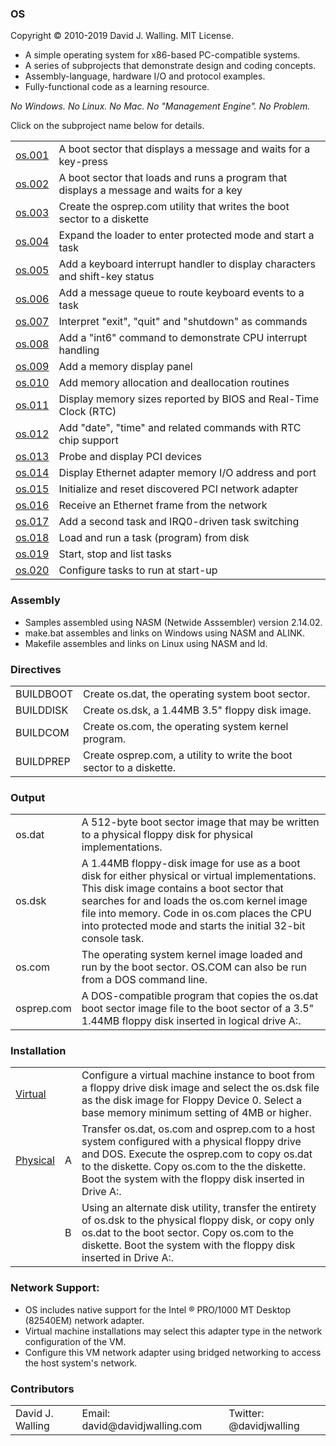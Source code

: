 ### OS

Copyright :copyright: 2010-2019 David J. Walling. MIT License.

- A simple operating system for x86-based PC-compatible systems.
- A series of subprojects that demonstrate design and coding concepts.
- Assembly-language, hardware I/O and protocol examples.
- Fully-functional code as a learning resource.

<span><i>No Windows. No Linux. No Mac. No "Management Engine". No Problem.</i></span>

Click on the subproject name below for details.

<table>
<tr><td><a href="docs/OS001.md">os.001</a></td><td>A boot sector that displays a message and waits for a key-press</td></tr>
<tr><td><a href="docs/OS002.md">os.002</a></td><td>A boot sector that loads and runs a program that displays a message and waits for a key</td></tr>
<tr><td><a href="docs/OS003.md">os.003</a></td><td>Create the osprep.com utility that writes the boot sector to a diskette</td></tr>
<tr><td><a href="docs/OS004.md">os.004</a></td><td>Expand the loader to enter protected mode and start a task</td></tr>
<tr><td><a href="docs/OS005.md">os.005</a></td><td>Add a keyboard interrupt handler to display characters and shift-key status</td></tr>
<tr><td><a href="docs/OS006.md">os.006</a></td><td>Add a message queue to route keyboard events to a task</td></tr>
<tr><td><a href="docs/OS007.md">os.007</a></td><td>Interpret "exit", "quit" and "shutdown" as commands</td></tr>
<tr><td><a href="docs/OS008.md">os.008</a></td><td>Add a "int6" command to demonstrate CPU interrupt handling</td></tr>
<tr><td><a href="docs/OS009.md">os.009</a></td><td>Add a memory display panel</td></tr>
<tr><td><a href="docs/OS010.md">os.010</a></td><td>Add memory allocation and deallocation routines</td></tr>
<tr><td><a href="docs/OS011.md">os.011</a></td><td>Display memory sizes reported by BIOS and Real-Time Clock (RTC)</td></tr>
<tr><td><a href="docs/OS012.md">os.012</a></td><td>Add "date", "time" and related commands with RTC chip support</td></tr>
<tr><td><a href="docs/OS013.md">os.013</a></td><td>Probe and display PCI devices</td></tr>
<tr><td><a href="docs/OS014.md">os.014</a></td><td>Display Ethernet adapter memory I/O address and port</td></tr>
<tr><td><a href="docs/OS015.md">os.015</a></td><td>Initialize and reset discovered PCI network adapter</td></tr>
<tr><td><a href="docs/OS016.md">os.016</a></td><td>Receive an Ethernet frame from the network</td></tr>
<tr><td><a href="docs/OS017.md">os.017</a></td><td>Add a second task and IRQ0-driven task switching</td></tr>
<tr><td><a href="docs/OS018.md">os.018</a></td><td>Load and run a task (program) from disk</td></tr>
<tr><td><a href="docs/OS019.md">os.019</a></td><td>Start, stop and list tasks</td></tr>
<tr><td><a href="docs/OS020.md">os.020</a></td><td>Configure tasks to run at start-up</td></tr>
</table>

### Assembly

- Samples assembled using NASM (Netwide Asssembler) version 2.14.02.
- make.bat assembles and links on Windows using NASM and ALINK.
- Makefile assembles and links on Linux using NASM and ld.

### Directives

<table>
<tr><td>BUILDBOOT</td><td>Create os.dat, the operating system boot sector.</td></tr>
<tr><td>BUILDDISK</td><td>Create os.dsk, a 1.44MB 3.5" floppy disk image.</td></tr>
<tr><td>BUILDCOM</td><td>Create os.com, the operating system kernel program.</td></tr>
<tr><td>BUILDPREP</td><td>Create osprep.com, a utility to write the boot sector to a diskette.</td></tr>
</table>

### Output

<table>
<tr><td>os.dat</td><td>A 512-byte boot sector image that may be written to a physical floppy disk for physical implementations.</td></tr>
<tr><td>os.dsk</td><td>A 1.44MB floppy-disk image for use as a boot disk for either physical or virtual implementations. This disk image contains a boot sector that searches for and loads the os.com kernel image file into memory. Code in os.com places the CPU into protected mode and starts the initial 32-bit console task.</td></tr>
<tr><td>os.com</td><td>The operating system kernel image loaded and run by the boot sector. OS.COM can also be run from a DOS command line.</td></tr>
<tr><td>osprep.com</td><td>A DOS-compatible program that copies the os.dat boot sector image file to the boot sector of a 3.5" 1.44MB floppy disk inserted in logical drive A:.</td></tr>
</table>

### Installation

<table cols=3>
<tr><td colspan=2><a href="docs/VIRTUAL.md">Virtual</a></td><td>Configure a virtual machine instance to boot from a floppy drive disk image and select the os.dsk file as the disk image for Floppy Device 0. Select a base memory minimum setting of 4MB or higher.</td></tr>
<tr><td><a href="docs/PHYSICAL.md">Physical</a></td><td>A</td><td>Transfer os.dat, os.com and osprep.com to a host system configured with a physical floppy drive and DOS. Execute the osprep.com to copy os.dat to the diskette. Copy os.com to the the diskette. Boot the system with the floppy disk inserted in Drive A:.</td></tr>
<tr><td></td><td>B</td><td>Using an alternate disk utility, transfer the entirety of os.dsk to the physical floppy disk, or copy only os.dat to the boot sector. Copy os.com to the diskette. Boot the system with the floppy disk inserted in Drive A:.</td></tr>
</table>

### Network Support:

- OS includes native support for the Intel :registered: PRO/1000 MT Desktop (82540EM) network adapter.
- Virtual machine installations may select this adapter type in the network configuration of the VM.
- Configure this VM network adapter using bridged networking to access the host system's network.

### Contributors

<table>
<tr><td>David J. Walling</td><td>Email: david@davidjwalling.com</td><td>Twitter: @davidjwalling</td></tr>
</table>
